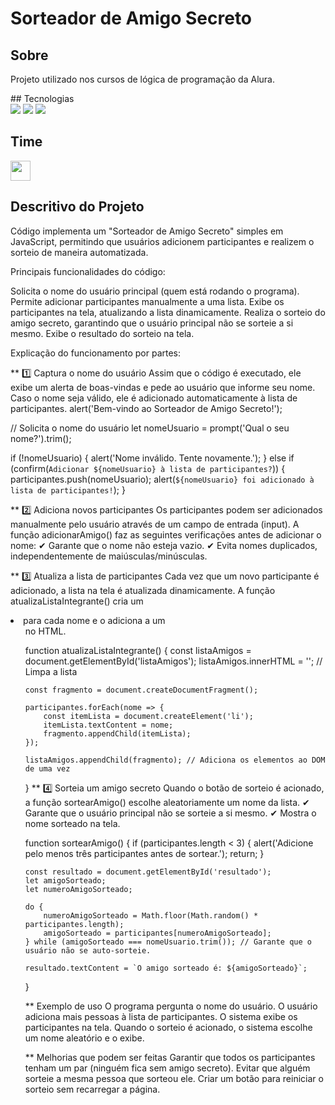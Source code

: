 <h1>Sorteador de Amigo Secreto</h1>

<h2>Sobre</h2>
<p>Projeto utilizado nos cursos de lógica de programação da Alura.</p>
## Tecnologias
<div>
  <img src="https://img.shields.io/badge/HTML-239120?style=for-the-badge&logo=html5&logoColor=white">
  <img src="https://img.shields.io/badge/CSS-239120?&style=for-the-badge&logo=css3&logoColor=white">
  <img src="https://img.shields.io/badge/JavaScript-F7DF1E?style=for-the-badge&logo=javascript&logoColor=black">
</div>
<h2>Time</h2>
<div>
 <img src="https://avatars.githubusercontent.com/u/66964523?v=4" 
   alt="" size="32" height="32" width="32" data-view-component="true" 
   class="avatar circle"> 
</div>
<h2>Descritivo do Projeto</h2>
Código implementa um "Sorteador de Amigo Secreto" simples em JavaScript, 
permitindo que usuários adicionem participantes e realizem o sorteio de maneira automatizada.

Principais funcionalidades do código:

Solicita o nome do usuário principal (quem está rodando o programa).
Permite adicionar participantes manualmente a uma lista.
Exibe os participantes na tela, atualizando a lista dinamicamente.
Realiza o sorteio do amigo secreto, garantindo que o usuário principal não se sorteie a si mesmo.
Exibe o resultado do sorteio na tela.

Explicação do funcionamento por partes:

** 1️⃣ Captura o nome do usuário
Assim que o código é executado, ele exibe um alerta de boas-vindas e pede ao usuário que informe seu nome.
Caso o nome seja válido, ele é adicionado automaticamente à lista de participantes.
alert('Bem-vindo ao Sorteador de Amigo Secreto!');

// Solicita o nome do usuário
let nomeUsuario = prompt('Qual o seu nome?').trim();

if (!nomeUsuario) {
    alert('Nome inválido. Tente novamente.');
} else if (confirm(`Adicionar ${nomeUsuario} à lista de participantes?`)) {
    participantes.push(nomeUsuario);
    alert(`${nomeUsuario} foi adicionado à lista de participantes!`);
}

** 2️⃣ Adiciona novos participantes
Os participantes podem ser adicionados manualmente pelo usuário através de um campo de entrada (input).
A função adicionarAmigo() faz as seguintes verificações antes de adicionar o nome:
✔ Garante que o nome não esteja vazio.
✔ Evita nomes duplicados, independentemente de maiúsculas/minúsculas.

** 3️⃣ Atualiza a lista de participantes
Cada vez que um novo participante é adicionado, a lista na tela é atualizada dinamicamente.
A função atualizaListaIntegrante() cria um <li> para cada nome e o adiciona a um <ul> no HTML.

function atualizaListaIntegrante() {
    const listaAmigos = document.getElementById('listaAmigos');
    listaAmigos.innerHTML = ''; // Limpa a lista

    const fragmento = document.createDocumentFragment();

    participantes.forEach(nome => {
        const itemLista = document.createElement('li');
        itemLista.textContent = nome;
        fragmento.appendChild(itemLista);
    });

    listaAmigos.appendChild(fragmento); // Adiciona os elementos ao DOM de uma vez
}
** 4️⃣ Sorteia um amigo secreto
Quando o botão de sorteio é acionado, a função sortearAmigo() escolhe aleatoriamente um nome da lista.
✔ Garante que o usuário principal não se sorteie a si mesmo.
✔ Mostra o nome sorteado na tela.

function sortearAmigo() {
    if (participantes.length < 3) {
        alert('Adicione pelo menos três participantes antes de sortear.');
        return;
    }

    const resultado = document.getElementById('resultado');
    let amigoSorteado;
    let numeroAmigoSorteado;
    
    do {
        numeroAmigoSorteado = Math.floor(Math.random() * participantes.length);
        amigoSorteado = participantes[numeroAmigoSorteado];
    } while (amigoSorteado === nomeUsuario.trim()); // Garante que o usuário não se auto-sorteie.

    resultado.textContent = `O amigo sorteado é: ${amigoSorteado}`;
}

** Exemplo de uso
O programa pergunta o nome do usuário.
O usuário adiciona mais pessoas à lista de participantes.
O sistema exibe os participantes na tela.
Quando o sorteio é acionado, o sistema escolhe um nome aleatório e o exibe.

** Melhorias que podem ser feitas
Garantir que todos os participantes tenham um par (ninguém fica sem amigo secreto).
Evitar que alguém sorteie a mesma pessoa que sorteou ele.
Criar um botão para reiniciar o sorteio sem recarregar a página.

